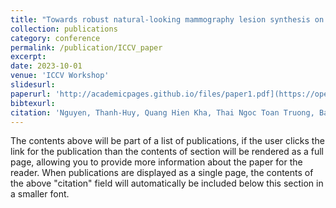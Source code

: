 ```yaml
---
title: "Towards robust natural-looking mammography lesion synthesis on ipsilateral dual-views breast cancer analysis"
collection: publications
category: conference
permalink: /publication/ICCV_paper
excerpt: 
date: 2023-10-01
venue: 'ICCV Workshop'
slidesurl: 
paperurl: 'http://academicpages.github.io/files/paper1.pdf](https://openaccess.thecvf.com/content/ICCV2023W/CVAMD/papers/Nguyen_Towards_Robust_Natural-Looking_Mammography_Lesion_Synthesis_on_Ipsilateral_Dual-Views_Breast_ICCVW_2023_paper.pdf'
bibtexurl:
citation: 'Nguyen, Thanh-Huy, Quang Hien Kha, Thai Ngoc Toan Truong, Ba Thinh Lam, Ba Hung Ngo, Quang Vinh Dinh, and Nguyen Quoc Khanh Le. &quot;Towards robust natural-looking mammography lesion synthesis on ipsilateral dual-views breast cancer analysis.&quot; <i>In Proceedings of the IEEE/CVF International Conference on Computer Vision 2023</i>. 1(1).'
---
```

The contents above will be part of a list of publications, if the user clicks the link for the publication than the contents of section will be rendered as a full page, allowing you to provide more information about the paper for the reader. When publications are displayed as a single page, the contents of the above "citation" field will automatically be included below this section in a smaller font.
